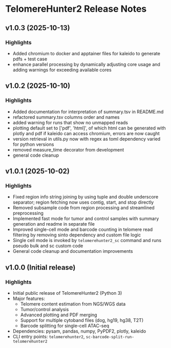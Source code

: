 # TelomereHunter2 Release Notes

## v1.0.3 (2025-10-13)

### Highlights
- Added chromium to docker and apptainer files for kaleido to generate pdfs + test case
- enhance parallel processing by dynamically adjusting core usage and adding warnings for exceeding available cores

## v1.0.2 (2025-10-10)

### Highlights
- Added documentation for interpretation of summary.tsv in README.md
- refactored summary.tsv columns order and names
- added warning for runs that show no unmapped reads
- plotting default set to ['pdf', 'html]', of which html can be generated with plotly and pdf if kaleido can access chromium, errors are now caught
- version retrieval in utils.py now with regex as toml dependency varied for python versions
- removed measure_time decorator from development
- general code cleanup


## v1.0.1 (2025-10-02)

### Highlights
- Fixed region info string joining by using tuple and double underscore separator; region fetching now uses contig, start, and stop directly
- Removed subsample code from region processing and streamlined preprocessing
- Implemented fast mode for tumor and control samples with summary generation and readme in separate file
- Improved single-cell mode and barcode counting in telomere read filtering by removing sinto dependency and custom file logic
- Single cell mode is invoked by `telomerehunter2_sc` command and runs pseudo bulk and sc custom code
- General code cleanup and documentation improvements


## v1.0.0 (Initial release)

### Highlights
- Initial public release of TelomereHunter2 (Python 3)
- Major features:
  - Telomere content estimation from NGS/WGS data
  - Tumor/control analysis
  - Advanced plotting and PDF merging
  - Support for multiple cytoband files (dog, hg19, hg38, T2T)
  - Barcode splitting for single-cell ATAC-seq
- Dependencies: pysam, pandas, numpy, PyPDF2, plotly, kaleido
- CLI entry points: `telomerehunter2`, `sc-barcode-split-run-telomerehunter2`
